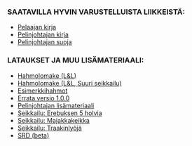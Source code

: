 ### SAATAVILLA HYVIN VARUSTELLUISTA LIIKKEISTÄ:
* [Pelaajan kirja][1]
* [Pelinjohtajan kirja][2]
* [Pelinjohtajan suoja][3]

### LATAUKSET JA MUU LISÄMATERIAALI:
* [Hahmolomake (L&L)][4]
* [Hahmolomake (L&L, Suuri seikkailu)][12]
* [Esimerkkihahmot][5]
* [Errata versio 1.0.0][11]
* [Pelinjohtajan lisämateriaali][6]
* [Seikkailu: Erebuksen 5 holvia][8]
* [Seikkailu: Majakkakeikka][9]
* [Seikkailu: Traakinlyöjä][10]
* [SRD (beta)][7]

[1]: /letl/pelaajan-kirja
[2]: /letl/pelinjohtajan-kirja
[3]: /letl/pelinjohtajan-suoja
[4]: /letl/lomake-A4-v1.0.1.pdf
[5]: /letl/LL-1.-tason-hahmot-1.pdf
[6]: /letl/ll-pelinjohtajan-paketti.pdf
[7]: /LnL-SRD/
[8]: /letl/erebuksen-5-holvia.pdf
[9]: /letl/LL-Majakkakeikka.pdf
[10]: /letl/LL-Traakinlyoja.pdf
[11]: /letl/LL-1.-painos-1.0.0-errata.pdf
[12]: /downloads/L&L-Suuri-Seikkailu-Hahmolomake.pdf
